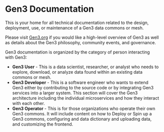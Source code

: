 # Gen3 Documentation

This is your home for all technical documentation related to the design, deployment, use, or maintenance of a Gen3 data commons or mesh.

Please visit [Gen3.org](https://gen3.org) if you would like a high-level overview of Gen3 as well as details about the Gen3 philosophy, community events, and governance.    



Gen3 documentation is organized by the category of person interacting with Gen3:

* **Gen3 User** - This is a data scientist, researcher, or analyst who needs to explore, download, or analyze data found within an existing data commons or mesh.  
* **Gen3 Developer** - This is a software engineer who wants to extend Gen3 either by contributing to the source code or by integrating Gen3 services into a larger system.  This section will cover the Gen3 architecture including the individual microservices and how they interact with each other.
* **Gen3 Operator** - This is for those organizations who operate their own Gen3 commons.  It will include content on how to Deploy or Spin up a Gen3 commons, configuring and data dictionary and uploading data, and customizing the frontend.

<br></br>

<!---![Gen3 Logo](/img/gen3_new_logo.png)-->
